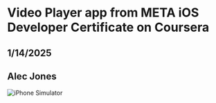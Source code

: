 # Video Player app from META iOS Developer Certificate on Coursera

## 1/14/2025

## Alec Jones

![iPhone Simulator](video_player/Screenshot%202025-01-14%20at%209.13.25%E2%80%AFPM.png)

